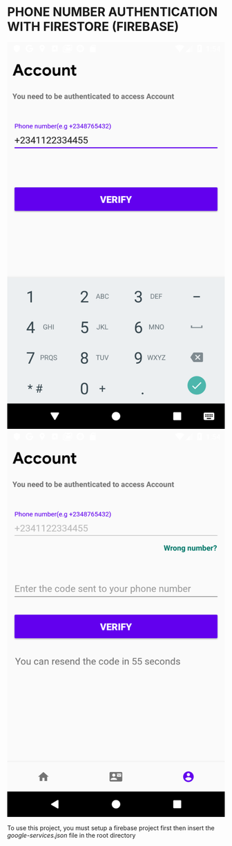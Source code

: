 # PHONE NUMBER AUTHENTICATION WITH FIRESTORE (FIREBASE)

![](auth1.png)
![](auth2.png)

To use this project, you must setup a firebase project first then insert the *google-services.json* file in the root directory